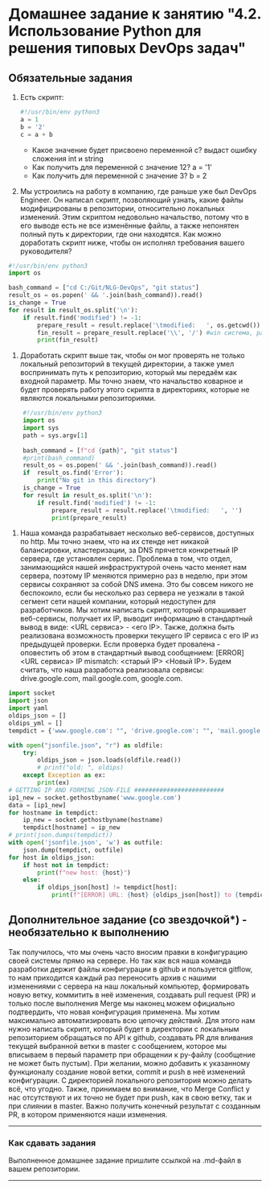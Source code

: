 # Домашнее задание к занятию "4.2. Использование Python для решения типовых DevOps задач"

## Обязательные задания

1. Есть скрипт:
	```python
    #!/usr/bin/env python3
	a = 1
	b = '2'
	c = a + b
	```
	* Какое значение будет присвоено переменной c? выдаст ошибку сложения int и string
	* Как получить для переменной c значение 12? a = '1'
	* Как получить для переменной c значение 3? b = 2

1. Мы устроились на работу в компанию, где раньше уже был DevOps Engineer. Он написал скрипт, позволяющий узнать, какие файлы модифицированы в репозитории, относительно локальных изменений. Этим скриптом недовольно начальство, потому что в его выводе есть не все изменённые файлы, а также непонятен полный путь к директории, где они находятся. Как можно доработать скрипт ниже, чтобы он исполнял требования вашего руководителя?

```python
#!/usr/bin/env python3
import os

bash_command = ["cd C:/Git/NLG-DevOps", "git status"]
result_os = os.popen(' && '.join(bash_command)).read()
is_change = True
for result in result_os.split('\n'):
    if result.find('modified') != -1:
        prepare_result = result.replace('\tmodified:   ', os.getcwd())
        fin_result = prepare_result.replace('\\', '/') #win система, разные разделители
        print(fin_result)

```
1. Доработать скрипт выше так, чтобы он мог проверять не только локальный репозиторий в текущей директории, а также умел воспринимать путь к репозиторию, который мы передаём как входной параметр. Мы точно знаем, что начальство коварное и будет проверять работу этого скрипта в директориях, которые не являются локальными репозиториями.
```python
	#!/usr/bin/env python3
	import os
	import sys
	path = sys.argv[1]
	
	bash_command = [f"cd {path}", "git status"]
	#print(bash_command)
	result_os = os.popen(' && '.join(bash_command)).read()
	if  result_os.find('Error'):
		print("No git in this directory")
	is_change = True
	for result in result_os.split('\n'):
		if result.find('modified') != -1:
			prepare_result = result.replace('\tmodified:   ', '')
			print(prepare_result)
```
1. Наша команда разрабатывает несколько веб-сервисов, доступных по http. Мы точно знаем, что на их стенде нет никакой балансировки, кластеризации, за DNS прячется конкретный IP сервера, где установлен сервис. Проблема в том, что отдел, занимающийся нашей инфраструктурой очень часто меняет нам сервера, поэтому IP меняются примерно раз в неделю, при этом сервисы сохраняют за собой DNS имена. Это бы совсем никого не беспокоило, если бы несколько раз сервера не уезжали в такой сегмент сети нашей компании, который недоступен для разработчиков. Мы хотим написать скрипт, который опрашивает веб-сервисы, получает их IP, выводит информацию в стандартный вывод в виде: <URL сервиса> - <его IP>. Также, должна быть реализована возможность проверки текущего IP сервиса c его IP из предыдущей проверки. Если проверка будет провалена - оповестить об этом в стандартный вывод сообщением: [ERROR] <URL сервиса> IP mismatch: <старый IP> <Новый IP>. Будем считать, что наша разработка реализовала сервисы: drive.google.com, mail.google.com, google.com.
```python
import socket
import json
import yaml
oldips_json = []
oldips_yml = []
tempdict = {'www.google.com': "", 'drive.google.com': "", 'mail.google.com': ""}

with open("jsonfile.json", "r") as oldfile:
    try:
        oldips_json = json.loads(oldfile.read())
        # print("old: ", oldips)
    except Exception as ex:
        print(ex)
# GETTING IP AND FORMING JSON-FILE #########################
ip1_new = socket.gethostbyname('www.google.com')
data = [ip1_new]
for hostname in tempdict:
    ip_new = socket.gethostbyname(hostname)
    tempdict[hostname] = ip_new
# print(json.dumps(tempdict))
with open('jsonfile.json', 'w') as outfile:
    json.dump(tempdict, outfile)
for host in oldips_json:
    if host not in tempdict:
        print(f"new host: {host}")
    else:
        if oldips_json[host] != tempdict[host]:
            print(f"[ERROR] URL: {host} {oldips_json[host]} to {tempdict[host]}")
```
## Дополнительное задание (со звездочкой*) - необязательно к выполнению

Так получилось, что мы очень часто вносим правки в конфигурацию своей системы прямо на сервере. Но так как вся наша команда разработки держит файлы конфигурации в github и пользуется gitflow, то нам приходится каждый раз переносить архив с нашими изменениями с сервера на наш локальный компьютер, формировать новую ветку, коммитить в неё изменения, создавать pull request (PR) и только после выполнения Merge мы наконец можем официально подтвердить, что новая конфигурация применена. Мы хотим максимально автоматизировать всю цепочку действий. Для этого нам нужно написать скрипт, который будет в директории с локальным репозиторием обращаться по API к github, создавать PR для вливания текущей выбранной ветки в master с сообщением, которое мы вписываем в первый параметр при обращении к py-файлу (сообщение не может быть пустым). При желании, можно добавить к указанному функционалу создание новой ветки, commit и push в неё изменений конфигурации. С директорией локального репозитория можно делать всё, что угодно. Также, принимаем во внимание, что Merge Conflict у нас отсутствуют и их точно не будет при push, как в свою ветку, так и при слиянии в master. Важно получить конечный результат с созданным PR, в котором применяются наши изменения. 


---

### Как сдавать задания

Выполненное домашнее задание пришлите ссылкой на .md-файл в вашем репозитории.

---
